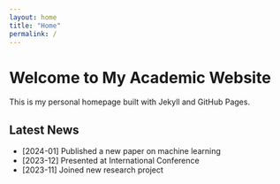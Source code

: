 ```yaml
---
layout: home
title: "Home"
permalink: /
---
```


<div class="home-content">
  <h1>Welcome to My Academic Website</h1>
  <p>This is my personal homepage built with Jekyll and GitHub Pages.</p>
  
  ## Latest News
  - [2024-01] Published a new paper on machine learning
  - [2023-12] Presented at International Conference
  - [2023-11] Joined new research project
</div>